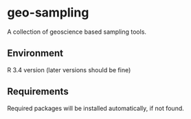 # geo-sampling

A collection of geoscience based sampling tools.

## Environment 

R 3.4 version (later versions should be fine)

## Requirements

Required packages will be installed automatically, if not found.
